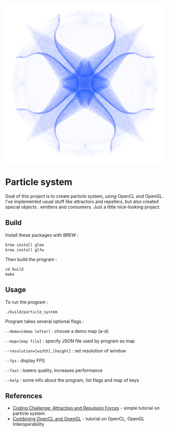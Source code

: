 ![](wallpaper.png)

# Particle system

Goal of this project is to create particle system, using OpenCL and OpenGL.
I've implemented usual stuff like attractors and repellers,
but also created special objects : emitters and consumers.
Just a little nice-looking project. 

## Build

Install these packages with BREW :
```
brew install glew
brew install glfw
```
Then build the program :
```
cd build
make
```

## Usage

To run the program :
```
./build/particle_system
```
Program takes several optional flags :

```--demo=[demo letter]``` : choose a demo map (a-d)

```--map=[map file]``` : specify JSON file used by program as map

```--resolution=[width],[height]``` : set resolution of window

```--fps``` : display FPS

```--fast``` : lowers quality, increases performance

```--help``` : some info about the program, list flags and map of keys

## References

* [Coding Challenge: Attraction and Repulsion Forces](https://www.youtube.com/watch?v=OAcXnzRNiCY) - simple tutorial on particle system
* [Combining OpenCL and OpenGL](https://livebook.manning.com/book/opencl-in-action/chapter-15/146) - tutorial on OpenCL, OpenGL Interoperability 